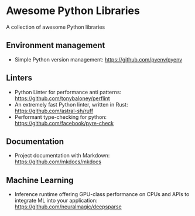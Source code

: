 # Awesome Python Libraries
A collection of awesome Python libraries


## Environment management
- Simple Python version management: https://github.com/pyenv/pyenv


## Linters
- Python Linter for performance anti patterns: https://github.com/tonybaloney/perflint
- An extremely fast Python linter, written in Rust: https://github.com/astral-sh/ruff
- Performant type-checking for python: https://github.com/facebook/pyre-check

## Documentation
- Project documentation with Markdown: https://github.com/mkdocs/mkdocs

## Machine Learning
- Inference runtime offering GPU-class performance on CPUs and APIs to integrate ML into your application: https://github.com/neuralmagic/deepsparse

